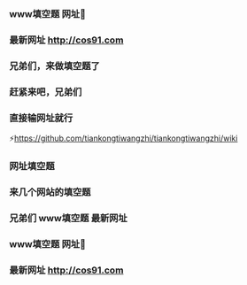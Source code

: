 ### www填空题 网址👋
### 最新网址 http://cos91.com

### 兄弟们，来做填空题了
### 赶紧来吧，兄弟们
### 直接输网址就行
⚡https://github.com/tiankongtiwangzhi/tiankongtiwangzhi/wiki
### 网址填空题
### 来几个网站的填空题
### 兄弟们 www填空题 最新网址

### www填空题 网址👋
### 最新网址 http://cos91.com
